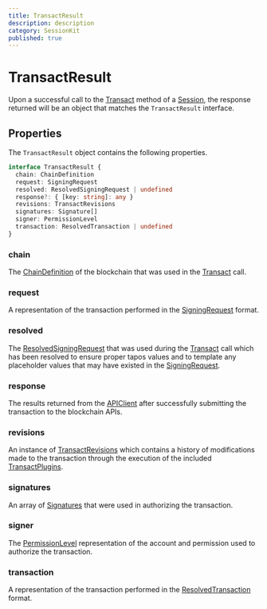 ```yaml
---
title: TransactResult
description: description
category: SessionKit
published: true
---
```


# TransactResult

Upon a successful call to the [Transact](#) method of a [Session](/docs/sessionkit/session), the response returned will be an object that matches the `TransactResult` interface.

## Properties

The `TransactResult` object contains the following properties.

```ts
interface TransactResult {
  chain: ChainDefinition
  request: SigningRequest
  resolved: ResolvedSigningRequest | undefined
  response?: { [key: string]: any }
  revisions: TransactRevisions
  signatures: Signature[]
  signer: PermissionLevel
  transaction: ResolvedTransaction | undefined
}
```

### chain

The [ChainDefinition](/docs/utilities/common-library#chaindefinition) of the blockchain that was used in the [Transact](#) call.

### request

A representation of the transaction performed in the [SigningRequest](#) format.

### resolved

The [ResolvedSigningRequest](#) that was used during the [Transact](#) call which has been resolved to ensure proper tapos values and to template any placeholder values that may have existed in the [SigningRequest](#).

### response

The results returned from the [APIClient](#) after successfully submitting the transaction to the blockchain APIs.

### revisions

An instance of [TransactRevisions](https://wharfkit.github.io/session/classes/TransactRevisions.html) which contains a history of modifications made to the transaction through the execution of the included [TransactPlugins](#).

### signatures

An array of [Signatures](#) that were used in authorizing the transaction.

### signer

The [PermissionLevel](#) representation of the account and permission used to authorize the transaction.

### transaction

A representation of the transaction performed in the [ResolvedTransaction](#) format.
